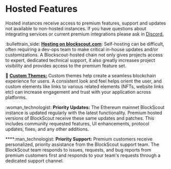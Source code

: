 # Hosted Features

Hosted instances receive access to premium features, support and updates not available to non-hosted instances. If you have questions about integrating services or current premium integrations please ask in [Discord.](https://discord.gg/XmNatGKbPS)

:bullettrain\_side: [**Hosting on blockscout.com**](your-chain-on-blockscout.com.md): Self-hosting can be difficult, often requiring a dev-ops team to make critical in-house updates and/or customizations. A Blockscout-hosted chain not only gives projects access to expert, dedicated technical support, it also greatly increases project visibility and provides access to the premium feature set.

:lizard: [**Custom Themes:**](custom-branded-themes.md) Custom themes help create a seamless blockchain experience for users.  A consistent look and feel helps orient the user, and custom elements like links to various related elements (NFTs, website links etc) can increase engagement and trust with your application across platforms.

:woman\_technologist: **Priority Updates:** The Ethereum mainnet BlockScout instance is updated regularly with the latest functionality. Premium hosted versions of BlockScout receive these same updates and patches. This includes community requested features, UI enhancements, protocol updates, fixes, and any other additions.

****:man\_technologist: **Priority Support:** Premium customers receive personalized, priority assistance from the BlockScout support team. The BlockScout team responds to issues, requests, and bug reports from premium customers first and responds to your team's requests through a dedicated support channel.

